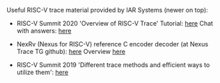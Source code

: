 Useful RISC-V trace material provided by IAR Systems (newer on top):

- RISC-V Summit 2020 'Overview of RISC-V Trace' Tutorial: [here](./docs/riscv-v-summit-2020/risc-v-summit-2020-trace-overview-tutorial.pdf) 
Chat with answers: [here](./docs/riscv-v-summit-2020/risc-v-summit-2020-trace-overview-tutorial-chat-with-answers.pdf)

- NexRv (Nexus for RISC-V) reference C encoder  decoder (at Nexus Trace TG github): [here](https://github.com/riscv/tg-nexus-trace/tree/master/refcode/c) Overview [here](https://github.com/riscv/tg-nexus-trace/blob/master/refcode/c/NexusTraceTG-RefCode.pdf)

- RISC-V Summit 2019 'Different trace methods and efficient ways to utilize them': [here](https://riscv.org/wp-content/uploads/2019/12/12.11-14.50b-Different-Trace-Methods-and-Efficient-Ways-to-Utilize-Them.pdf)


